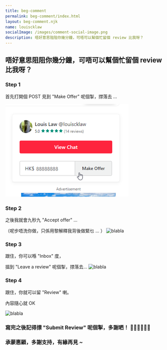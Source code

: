 ```yaml
---
title: beg-comment
permalink: beg-comment/index.html
layout: beg-comment.njk
name: louiscklaw
socialImage: /images/comment-social-image.png
description: 唔好意思阻阻你幾分鐘，可唔可以幫個忙留個 review 比我呀？
---
```


## 唔好意思阻阻你幾分鐘，可唔可以幫個忙留個 review 比我呀？

<div class="plate">
<h3>Step 1</h3>

首先打開個 POST
見到 "Make Offer" 呢個掣，㩒落去 ...

![blabla](./step1.png)

</div>

<div style="text-align: center;">
  <i class="fas fa-arrow-down"></i>
</div>

<div class="plate">
<h3>Step 2</h3>

之後我就會九秒九 "Accept offer" ...

（呢步唔洗你做，只係用黎解釋我背後做緊乜 ... ）
![blabla](/images/beg-comment/step2.png)

<div style="text-align: center;">
  <i class="fas fa-arrow-down"></i>
</div>
</div>

<div class="plate">
<h3>Step 3</h3>

跟住，你可以喺 "Inbox" 度，

搵到 "Leave a review" 呢個掣，㩒落去...
![blabla](/images/beg-comment/step3.png)

<div style="text-align: center;">
  <i class="fas fa-arrow-down"></i>
</div>
</div>

<div class="plate">
<h3>Step 4</h3>

跟住，你就可以留 "Review" 喇。

內容隨心就 OK

![blabla](/images/beg-comment/step4.png)

</div>

<h3>寫完之後記得㩒 "Submit Review" 呢個掣，多謝晒！ 🙇‍♂️🙇‍♂️🙇‍♂️</h3>

<h3>承蒙惠顧，多謝支持，有緣再見 ~</h3>
